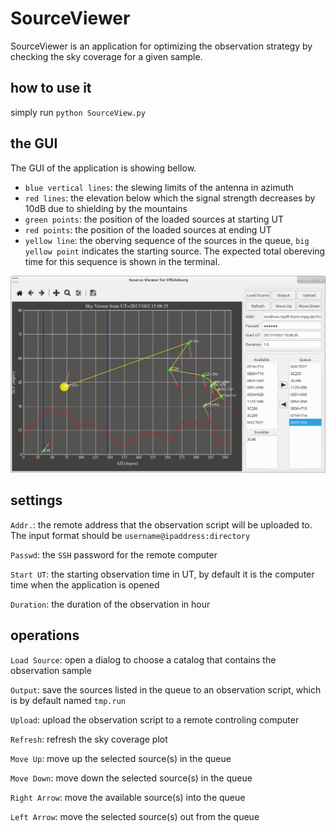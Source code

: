 # SourceViewer
SourceViewer is an application for optimizing the observation strategy by checking the sky coverage for a given sample.

## how to use it

simply run `python SourceView.py`



## the GUI

The GUI of the application is showing bellow.

- `blue vertical lines`: the slewing limits of the antenna in azimuth
- `red lines`: the elevation below which the signal strength decreases by 10dB due to shielding by the mountains
- `green points`: the position of the loaded sources at starting UT
- `red points`: the position of the loaded sources at ending UT
- `yellow line`: the oberving sequence of the sources in the queue, `big yellow point` indicates the starting source. The expected total obereving time for this sequence is shown in the terminal. 

![SourceViewer](demo/SourceViewer.png)

## settings

`Addr.`: the remote address that the observation script will be uploaded to. The input format should be `username@ipaddress:directory`

`Passwd`: the `SSH` password for the remote computer

`Start UT`: the starting observation time in UT, by default it is the computer time when the application is opened

`Duration`: the duration of the observation in hour



## operations

`Load Source`: open a dialog to choose a catalog that contains the observation sample

`Output`: save the sources listed in the queue to an observation script, which is by default named `tmp.run`

`Upload`: upload the observation script to a remote controling computer

`Refresh`: refresh the sky coverage plot

`Move Up`: move up the selected source(s) in the queue

`Move Down`: move down the selected source(s) in the queue

`Right Arrow`: move the available source(s) into the queue

`Left Arrow`: move the selected source(s) out from the queue

